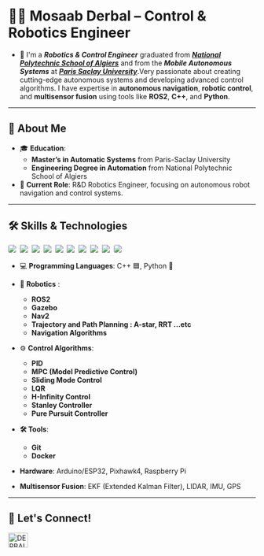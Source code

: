 # 👨‍💻 Mosaab Derbal – Control & Robotics Engineer

- 🏢 I'm a ***Robotics & Control Engineer*** graduated from ***<a href = "https://www.enp.edu.dz/en/"> National Polytechnic School of Algiers</a>*** and from the ***Mobile Autonomous Systems*** at ***<a href = "https://www.universite-paris-saclay.fr/">Paris Saclay University</a>***.Very passionate about creating cutting-edge autonomous systems and developing advanced control algorithms. I have expertise in **autonomous navigation**, **robotic control**, and **multisensor fusion** using tools like **ROS2**, **C++**, and **Python**.

---

## 🚀 About Me

- 🎓 **Education**:
  - **Master’s in Automatic Systems** from Paris-Saclay University  
  - **Engineering Degree in Automation** from National Polytechnic School of Algiers
- 💼 **Current Role**: R&D Robotics Engineer, focusing on autonomous robot navigation and control systems.

---

## 🛠 Skills & Technologies
<img src="https://img.shields.io/badge/Python-3776AB?style=for-the-badge&logo=python&logoColor=white" style="border-radius: 20%;">&nbsp;
<img src="https://img.shields.io/badge/C%2B%2B-00599C?style=for-the-badge&logo=c%2B%2B&logoColor=white">&nbsp;
<img src="https://img.shields.io/badge/ROS2-22314E?style=for-the-badge&logo=ros&logoColor=white">&nbsp;
<img src="https://img.shields.io/badge/Gazebo-9B48AA?style=for-the-badge&logo=gazebo&logoColor=white">&nbsp;
<img src="https://img.shields.io/badge/Matlab-0076A8?style=for-the-badge&logo=mathworks&logoColor=white">&nbsp;
<img src="https://img.shields.io/badge/Simulink-0076A8?style=for-the-badge&logo=simulink&logoColor=white">&nbsp;
<img src="https://img.shields.io/badge/Git-E44C30?style=for-the-badge&logo=git&logoColor=white">&nbsp;
<img src="https://img.shields.io/badge/Docker-2496ED?style=for-the-badge&logo=docker&logoColor=white">&nbsp;
<img src="https://img.shields.io/badge/Ubuntu-E95420?style=for-the-badge&logo=ubuntu&logoColor=white">&nbsp;
<img src="https://img.shields.io/badge/TensorFlow-FF6F00?style=for-the-badge&logo=tensorflow&logoColor=white" style="border-radius: 20%;">&nbsp;

- 💻 **Programming Languages**: C++ 🟦, Python 🐍
- 🤖 **Robotics** :  
  - **ROS2**
  - **Gazebo**
  - **Nav2**
  - **Trajectory and Path Planning : A-star, RRT ...etc**
  - **Navigation Algorithms**
  

- ⚙️ **Control Algorithms**: 
  - **PID**
  - **MPC (Model Predictive Control)**
  - **Sliding Mode Control**
  - **LQR**
  - **H-Infinity Control**
  - **Stanley Controller**
  - **Pure Pursuit Controller**


- **🛠️ Tools**:
  - **Git**
  - **Docker**

- **Hardware**: Arduino/ESP32, Pixhawk4, Raspberry Pi
- **Multisensor Fusion**: EKF (Extended Kalman Filter), LIDAR, IMU, GPS


---

## 🤝 Let's Connect!

<a href="https://www.linkedin.com/in/mosaab-derbal-6513801ba/" target="_blank"><img align="center" src="https://raw.githubusercontent.com/rahuldkjain/github-profile-readme-generator/master/src/images/icons/Social/linked-in-alt.svg" alt= "DERBAL-Mosaab" height="30" width="40"/></a>

